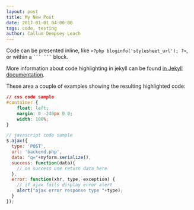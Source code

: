 ```yaml
---
layout: post
title: My New Post
date: 2017-01-01 04:00:00
tags: code, testing
author: Callum Dempsey Leach
---
```


<p>Code can be presented inline, like <code>&lt;?php bloginfo('stylesheet_url'); ?&gt;</code>, or within a <code>``` ```</code> block.</p>

<p>More information about code highlighting in jekyll can be found  <a href="https://jekyllrb.com/docs/templates/#code-snippet-highlighting">in Jekyll documentation</a>.</p>

<p>These area a couple of examples showing the resulting highlighted code:</p>

```css
// css code sample
#container {
    float: left;
    margin: 0 -240px 0 0;
    width: 100%;
}
```


```javascript
// javascript code sample
$.ajax({
  type: 'POST',
  url: 'backend.php',
  data: "q="+myform.serialize(),
  success: function(data){
    // on success use return data here
  },
  error: function(xhr, type, exception) {
    // if ajax fails display error alert
    alert("ajax error response type "+type);
  }
});
```
